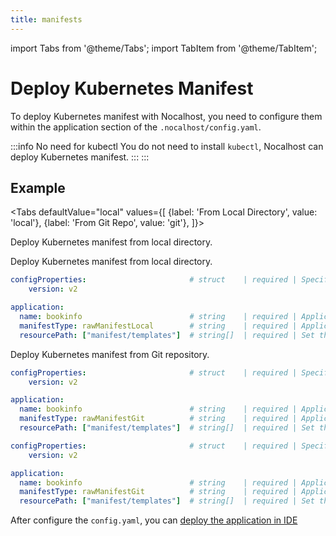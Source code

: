 ```yaml
---
title: manifests
---
```


import Tabs from '@theme/Tabs';
import TabItem from '@theme/TabItem';

# Deploy Kubernetes Manifest

To deploy Kubernetes manifest with Nocalhost, you need to configure them within the application section of the `.nocalhost/config.yaml`.

:::info No need for kubectl You do not need to install `kubectl`, Nocalhost can deploy Kubernetes manifest. ::: :::

## Example

<Tabs
  defaultValue="local"
  values={[
    {label: 'From Local Directory', value: 'local'},
 {label: 'From Git Repo', value: 'git'},
 ]}>
<TabItem value="local">

Deploy Kubernetes manifest from local directory.

Deploy Kubernetes manifest from local directory.

```yaml
configProperties:                       # struct    | required | Specify config properties
    version: v2 

application:
  name: bookinfo                        # string    | required | Application name
  manifestType: rawManifestLocal        # string    | required | Application k8s manifest type
  resourcePath: ["manifest/templates"]  # string[]  | required | Set the application resource path
```

</TabItem>

<TabItem value="git">

Deploy Kubernetes manifest from Git repository.

```yaml
configProperties:                       # struct    | required | Specify config properties
    version: v2 

application:
  name: bookinfo                        # string    | required | Application name
  manifestType: rawManifestGit          # string    | required | Application k8s manifest type
  resourcePath: ["manifest/templates"]  # string[]  | required | Set the application resource path
```

```yaml
configProperties:                       # struct    | required | Specify config properties
    version: v2 

application:
  name: bookinfo                        # string    | required | Application name
  manifestType: rawManifestGit          # string    | required | Application k8s manifest type
  resourcePath: ["manifest/templates"]  # string[]  | required | Set the application resource path
```

</TabItem>
</Tabs>

After configure the `config.yaml`, you can [deploy the application in IDE](../guides/deploy/deploy-by-ide)